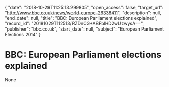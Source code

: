 {
  "date": "2018-10-29T11:25:13.299805", 
  "open_access": false, 
  "target_url": "http://www.bbc.co.uk/news/world-europe-26338411", 
  "description": null, 
  "end_date": null, 
  "title": "BBC:  European Parliament elections explained", 
  "record_id": "20181029T112513/RZDnCG+A8FblHD2wUzwysA==", 
  "publisher": "bbc.co.uk", 
  "start_date": null, 
  "subject": "European Parliament Elections 2014"
}

# BBC:  European Parliament elections explained

None